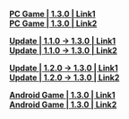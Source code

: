 **[PC Game | 1.3.0 | Link1](https://autopatchcn.bhsr.com/client/cn/20230818153431_sMKzYZ9EOeT15oNn/StarRail_1.3.0.zip)**  
**[PC Game | 1.3.0 | Link2](https://bhrpg-prod.oss-accelerate.aliyuncs.com/client/cn/20230818153431_sMKzYZ9EOeT15oNn/StarRail_1.3.0.zip)**  

**[Update | 1.1.0 -> 1.3.0 | Link1 ](https://autopatchcn.bhsr.com/client/beta/update/hkrpg_cn/33/game_1.1.0_1.3.0_hdiff_pQl5t1UHPa8jBsTc.zip)**   
**[Update | 1.1.0 -> 1.3.0 | Link2 ](https://bhrpg-prod.oss-accelerate.aliyuncs.com/client/beta/update/hkrpg_cn/33/game_1.1.0_1.3.0_hdiff_pQl5t1UHPa8jBsTc.zip)**

**[Update | 1.2.0 -> 1.3.0 | Link1 ](https://autopatchcn.bhsr.com/client/beta/update/hkrpg_cn/33/game_1.2.0_1.3.0_hdiff_br8KoHI2R35fWvmj.zip)**   
**[Update | 1.2.0 -> 1.3.0 | Link2 ](https://bhrpg-prod.oss-accelerate.aliyuncs.com/client/beta/update/hkrpg_cn/33/game_1.2.0_1.3.0_hdiff_br8KoHI2R35fWvmj.zip)**

**[Android Game | 1.3.0 | Link1](https://autopatchcn.bhsr.com/client/cn/20230818153431_sMKzYZ9EOeT15oNn/StarRail_1.3.0_mihoyo.apk)**  
**[Android Game | 1.3.0 | Link2](https://bhrpg-prod.oss-accelerate.aliyuncs.com/client/cn/20230818153431_sMKzYZ9EOeT15oNn/StarRail_1.3.0_mihoyo.apk)**  
